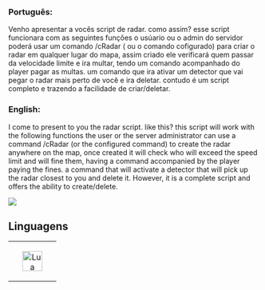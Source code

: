 
### Português:

   Venho apresentar a vocês script de radar. como assim? esse script funcionara com as seguintes funções o usúario ou o admin do servidor poderá usar um comando /cRadar ( ou o comando cofigurado) para criar o radar em qualquer lugar do mapa, assim criado ele verificará quem passar da velocidade limite e ira multar, tendo um comando acompanhado do player pagar as multas.
um comando que ira ativar um detector que vai pegar o radar mais perto de você e ira deletar. contudo é um script completo e trazendo a facilidade de criar/deletar.

### English:

  I come to present to you the radar script. like this? this script will work with the following functions the user or the server administrator can use a command /cRadar (or the configured command) to create the radar anywhere on the map, once created it will check who will exceed the speed limit and will fine them, having a command accompanied by the player paying the fines.
a command that will activate a detector that will pick up the radar closest to you and delete it. However, it is a complete script and offers the ability to create/delete.

   <a href="https://discord.gg/7TugNbGwdG" target="_blank"><img src="https://img.shields.io/badge/Discord-7289DA?style=for-the-badge&logo=discord&logoColor=white" target="_blank"></a> 
   </div>


## Linguagens

<table style="overflow:hidden">
  <tr>
      <td align="center" width="80" height="80">
      <a href="#lua">
        <img src="https://upload.wikimedia.org/wikipedia/commons/thumb/c/cf/Lua-Logo.svg/1200px-Lua-Logo.svg.png" width="40" height="40" alt="Lua" />
      </a>
    </td>
  </tr>
</table>



